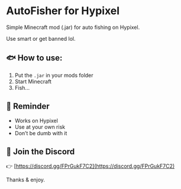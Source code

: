 # AutoFisher for Hypixel

Simple Minecraft mod (.jar) for auto fishing on Hypixel.

Use smart or get banned lol.

## 🐟 How to use:

1. Put the `.jar` in your mods folder
2. Start Minecraft
3. Fish...

## 📌 Reminder

- Works on Hypixel
- Use at your own risk
- Don’t be dumb with it

## 💬 Join the Discord

👉 [https://discord.gg/FPrGukF7C2](https://discord.gg/FPrGukF7C2)

Thanks & enjoy.
